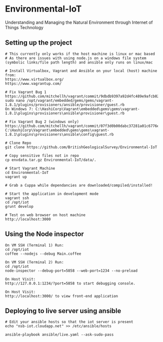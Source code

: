 # Environmental-IoT

Understanding and Managing the Natural Environment through Internet of Things Technology

## Setting up the project

    # This currently only works if the host machine is linux or mac based
    # As there are issues with using node.js on a windows file system (symbolic links/file path length) and ansible only runs on linux/mac

    # Install Virtualbox, Vagrant and Ansible on your local (host) machine from:
    https://www.virtualbox.org/
    https://www.vagrantup.com/

    # Fix Vagrant Bug 1
    https://github.com/mitchellh/vagrant/commit/9dbdb9397a92d4fc489e9afcb022621df7f60d11
    sudo nano /opt/vagrant/embedded/gems/gems/vagrant-1.8.1/plugins/provisioners/ansible/provisioner/guest.rb
    On Windows 7: C:\HashiCorp\Vagrant\embedded\gems\gems\vagrant-1.8.1\plugins\provisioners\ansible\provisioner\guest.rb
    
    # Fix Vagrant Bug 2 (windows only)
    https://github.com/mitchellh/vagrant/commit/07f3d0b00dabc37281a01c6776eed22daeea7066
    C:\HashiCorp\Vagrant\embedded\gems\gems\vagrant-1.8.1\plugins\provisioners\ansible\config\guest.rb

    # Clone Repo
    git clone https://github.com/BritishGeologicalSurvey/Environmental-IoT

    # Copy sensitive files not in repo
    cp envdata.tar.gz Environmental-IoT/data/.

    # Start Vagrant Machine
    cd Environmental-IoT
    vagrant up

    # Grab a Cuppa while dependancies are downloaded/compiled/installed!

    # Start the application in development mode
    vagrant ssh
    cd /opt/iot
    grunt develop

    # Test on web browser on host machine
    http://localhost:3000

## Using the Node inspector

    On VM SSH (Terminal 1) Run:
    cd /opt/iot 
    coffee --nodejs --debug Main.coffee
    
    On VM SSH (Terminal 2) Run:
    cd /opt/iot
    node-inspector --debug-port=5858 --web-port=1234 --no-preload

    On Host Visit:
    http://127.0.0.1:1234/?port=5858 to start debugging console.

    On Host Visit:
    http://localhost:3000/ to view front-end application

## Deploying to live server using ansible

    # Edit your ansible hosts so that the iot server is present
    echo "nsb-iot.cloudapp.net" >> /etc/ansible/hosts

    ansible-playbook ansible/live.yaml --ask-sudo-pass
